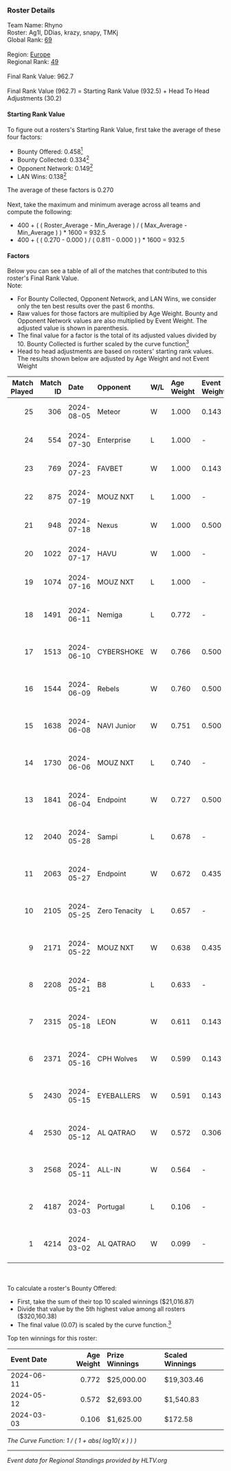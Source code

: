 ### Roster Details<br />
Team Name: Rhyno<br />
Roster: Ag1l, DDias, krazy, snapy, TMKj<br />
Global Rank: [69](../standings_global_2024_08_14.md)<br />
<br />
Region: [Europe]( ../standings_europe_2024_08_14.md)<br />
Regional Rank: [49]( ../standings_europe_2024_08_14.md)<br />
<br />
Final Rank Value:  962.7<br />
<br />
Final Rank Value (962.7) = Starting Rank Value (932.5) + Head To Head Adjustments (30.2)<br />

#### Starting Rank Value<br />
To figure out a rosters's Starting Rank Value, first take the average of these four factors:<br />
- Bounty Offered: 0.458[<sup>1</sup>](#table2)
- Bounty Collected: 0.334[<sup>2</sup>](#table1)
- Opponent Network: 0.149[<sup>2</sup>](#table1)
- LAN Wins: 0.138[<sup>2</sup>](#table1)

The average of these factors is 0.270<br />
<br />
Next, take the maximum and minimum average across all teams and compute the following:<br />
- 400 + ( ( Roster_Average - Min_Average ) / ( Max_Average - Min_Average ) ) * 1600 = 932.5
- 400 + ( ( 0.270 - 0.000 ) / ( 0.811 - 0.000 ) ) * 1600 = 932.5


#### Factors<br />
Below you can see a table of all of the matches that contributed to this roster's Final Rank Value.<br />
Note:<br />

- For Bounty Collected, Opponent Network, and LAN Wins, we consider only the ten best results over the past 6 months.
- Raw values for those factors are multiplied by Age Weight. Bounty and Opponent Network values are also multiplied by Event Weight. The adjusted value is shown in parenthesis.
- The final value for a factor is the total of its adjusted values divided by 10. Bounty Collected is further scaled by the curve function[<sup>3</sup>](#curveFunction)
- Head to head adjustments are based on rosters' starting rank values. The results shown below are adjusted by Age Weight and not Event Weight
<span id="table1"></span><br />


| Match Played | Match ID | Date       | Opponent      | W/L | Age Weight | Event Weight | Bounty Collected | Opponent Network | LAN Wins  | H2H Adj. | Roster                                 |
| -: | -: | :- | :- | :- | :- | :- | :- | :- | :- | -: | :- |
|           25 |      306 | 2024-08-05 | Meteor        | W   | 1.000      | 0.143        | 0.013 (0.002)    | -                | 0 (0.000) |     7.60 | Ag1l, DDias, krazy, snapy, TMKj        |
|           24 |      554 | 2024-07-30 | Enterprise    | L   | 1.000      | -            | -                | -                | -         |   -17.76 | Ag1l, DDias, krazy, snapy, TMKj        |
|           23 |      769 | 2024-07-23 | FAVBET        | W   | 1.000      | 0.143        | -                | 0.413 (0.059)    | 0 (0.000) |    10.93 | Ag1l, DDias, krazy, snapy, TMKj        |
|           22 |      875 | 2024-07-19 | MOUZ NXT      | L   | 1.000      | -            | -                | -                | -         |   -11.71 | Ag1l, DDias, krazy, snapy, TMKj        |
|           21 |      948 | 2024-07-18 | Nexus         | W   | 1.000      | 0.500        | 0.013 (0.006)    | 0.548 (0.274)    | 0 (0.000) |     6.83 | Ag1l, DDias, krazy, snapy, TMKj        |
|           20 |     1022 | 2024-07-17 | HAVU          | W   | 1.000      | -            | -                | -                | 0 (0.000) |     5.67 | Ag1l, DDias, krazy, snapy, TMKj        |
|           19 |     1074 | 2024-07-16 | MOUZ NXT      | L   | 1.000      | -            | -                | -                | -         |   -12.10 | Ag1l, DDias, krazy, snapy, TMKj        |
|           18 |     1491 | 2024-06-11 | Nemiga        | L   | 0.772      | -            | -                | -                | -         |    -6.04 | DDias, krazy, renatoohaxx, snapy, TMKj |
|           17 |     1513 | 2024-06-10 | CYBERSHOKE    | W   | 0.766      | 0.500        | 0.036 (0.014)    | 0.442 (0.169)    | 0 (0.000) |     9.14 | DDias, krazy, renatoohaxx, snapy, TMKj |
|           16 |     1544 | 2024-06-09 | Rebels        | W   | 0.760      | 0.500        | 0.036 (0.013)    | 0.585 (0.222)    | 0 (0.000) |    12.92 | DDias, krazy, renatoohaxx, snapy, TMKj |
|           15 |     1638 | 2024-06-08 | NAVI Junior   | W   | 0.751      | 0.500        | 0.003 (0.001)    | 0.102 (0.038)    | 0 (0.000) |     5.09 | DDias, krazy, renatoohaxx, snapy, TMKj |
|           14 |     1730 | 2024-06-06 | MOUZ NXT      | L   | 0.740      | -            | -                | -                | -         |    -7.59 | DDias, krazy, renatoohaxx, snapy, TMKj |
|           13 |     1841 | 2024-06-04 | Endpoint      | W   | 0.727      | 0.500        | 0.042 (0.015)    | 0.591 (0.215)    | -         |    11.29 | DDias, krazy, renatoohaxx, snapy, TMKj |
|           12 |     2040 | 2024-05-28 | Sampi         | L   | 0.678      | -            | -                | -                | -         |   -12.81 | DDias, krazy, renatoohaxx, snapy, TMKj |
|           11 |     2063 | 2024-05-27 | Endpoint      | W   | 0.672      | 0.435        | 0.042 (0.012)    | 0.591 (0.172)    | -         |    10.72 | DDias, krazy, renatoohaxx, snapy, TMKj |
|           10 |     2105 | 2024-05-25 | Zero Tenacity | L   | 0.657      | -            | -                | -                | -         |    -7.22 | DDias, krazy, renatoohaxx, snapy, TMKj |
|            9 |     2171 | 2024-05-22 | MOUZ NXT      | W   | 0.638      | 0.435        | 0.130 (0.036)    | 0.929 (0.258)    | -         |    11.79 | DDias, krazy, renatoohaxx, snapy, TMKj |
|            8 |     2208 | 2024-05-21 | B8            | L   | 0.633      | -            | -                | -                | -         |    -5.82 | DDias, krazy, renatoohaxx, snapy, TMKj |
|            7 |     2315 | 2024-05-18 | LEON          | W   | 0.611      | 0.143        | 0.006 (0.001)    | -                | -         |     3.49 | DDias, krazy, renatoohaxx, snapy, TMKj |
|            6 |     2371 | 2024-05-16 | CPH Wolves    | W   | 0.599      | 0.143        | -                | 0.345 (0.030)    | -         |     5.21 | DDias, krazy, renatoohaxx, snapy, TMKj |
|            5 |     2430 | 2024-05-15 | EYEBALLERS    | W   | 0.591      | 0.143        | -                | 0.614 (0.052)    | -         |     7.72 | DDias, krazy, renatoohaxx, snapy, TMKj |
|            4 |     2530 | 2024-05-12 | AL QATRAO     | W   | 0.572      | 0.306        | 0.003 (0.001)    | -                | 1 (0.572) |     3.37 | DDias, krazy, renatoohaxx, snapy, TMKj |
|            3 |     2568 | 2024-05-11 | ALL-IN        | W   | 0.564      | -            | -                | -                | 1 (0.564) |     1.64 | DDias, krazy, renatoohaxx, snapy, TMKj |
|            2 |     4187 | 2024-03-03 | Portugal      | L   | 0.106      | -            | -                | -                | -         |    -2.76 | DDias, krazy, renatoohaxx, snapy, TMKj |
|            1 |     4214 | 2024-03-02 | AL QATRAO     | W   | 0.099      | -            | -                | -                | 1 (0.099) |     0.57 | DDias, krazy, renatoohaxx, snapy, TMKj |

<br />
<span id="table2"></span><br />
To calculate a roster's Bounty Offered:<br />

- First, take the sum of their top 10 scaled winnings ($21,016.87)
- Divide that value by the 5th highest value among all rosters ($320,160.38)
- The final value (0.07) is scaled by the curve function.[<sup>3</sup>](#curveFunction)

Top ten winnings for this roster:<br />

| Event Date | Age Weight | Prize Winnings | Scaled Winnings |
| :- | -: | :- | :- |
| 2024-06-11 |      0.772 | $25,000.00     | $19,303.46      |
| 2024-05-12 |      0.572 | $2,693.00      | $1,540.83       |
| 2024-03-03 |      0.106 | $1,625.00      | $172.58         |


<span id="curveFunction"></span>_The Curve Function: 1 / ( 1 + abs( log10( x ) ) )_<br />

---
_Event data for Regional Standings provided by HLTV.org_<br />
